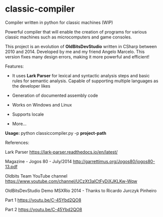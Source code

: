# classic-compiler
Compiler written in python for classic machines (WIP)

Powerful compiler that will enable the creation of programs for various classic machines such as microcomputers and game consoles. 

This project is an evolution of **OldBitsDevStudio** written in CSharp between 2010 and 2014. Developed by me and my friend Angelo Marcelo. This version fixes many design errors, making it more powerful and efficient!

Features:

- It uses **Lark Parser** for lexical and syntactic analysis steps and basic rules for semantic analysis. Capable of supporting multiple languages as the developer likes

- Generation of documented assembly code

- Works on Windows and Linux

- Supports locale

- More...

**Usage:** python classiccompiler.py -p **project-path**

References:

Lark Parser
https://lark-parser.readthedocs.io/en/latest/

Magazine - Jogos 80 - July/2014
http://garrettimus.org/Jogos80/jogos80-13.pdf

Oldbits Team YouTube channel
https://www.youtube.com/channel/UCzXt3aICtFyDiXJKLKw-Wqw

OldBitsDevStudio Demo MSXRio 2014 - Thanks to Ricardo Jurczyk Pinheiro

Part 1
https://youtu.be/C-45Ybd2QO8

Part 2
https://youtu.be/C-45Ybd2QO8
